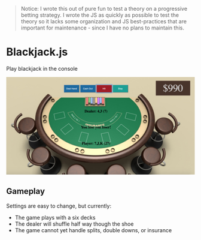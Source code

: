 > Notice: I wrote this out of pure fun to test a theory on a progressive betting strategy. I wrote the JS as quickly as possible to test the theory so it lacks some organization and JS best-practices that are important for maintenance - since I have no plans to maintain this.

# Blackjack.js

Play blackjack in the console

![Screenshot](screenshot.png)

## Gameplay

Settings are easy to change, but currently:

- The game plays with a six decks
- The dealer will shuffle half way though the shoe
- The game cannot yet handle splits, double downs, or insurance
